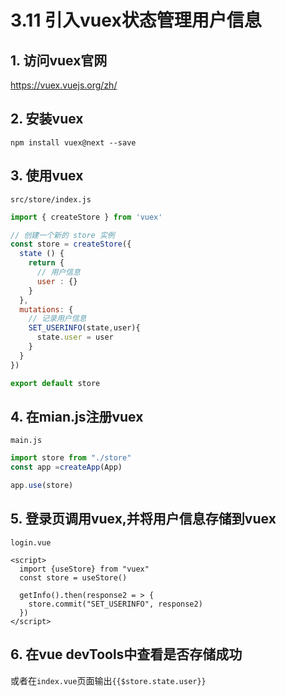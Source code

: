 # 3.11 引入vuex状态管理用户信息

## 1. 访问vuex官网

https://vuex.vuejs.org/zh/



## 2. 安装vuex

`npm install vuex@next --save`



## 3. 使用vuex

`src/store/index.js`

```javascript
import { createStore } from 'vuex'

// 创建一个新的 store 实例
const store = createStore({
  state () {
    return {
      // 用户信息
      user : {}
    }
  },
  mutations: {
    // 记录用户信息
    SET_USERINFO(state,user){
      state.user = user
    }
  }
})

export default store
```



## 4. 在mian.js注册vuex

`main.js`

```javascript
import store from "./store"
const app =createApp(App)

app.use(store)
```



## 5. 登录页调用vuex,并将用户信息存储到vuex

`login.vue`

```vue
<script>
  import {useStore} from "vuex"
  const store = useStore()
  
  getInfo().then(response2 = > {
    store.commit("SET_USERINFO", response2)
  })
</script>
```



## 6. 在vue devTools中查看是否存储成功

或者在`index.vue`页面输出`{{$store.state.user}}`